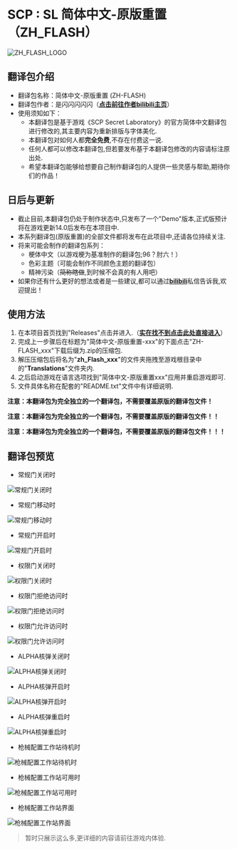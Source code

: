 # SCP : SL 简体中文-原版重置（ZH_FLASH）

![ZH_FLASH_LOGO](https://i0.hdslb.com/bfs/article/ccff23fda491a9650a30b50df6d4bbc7545576624.png@1256w_1256h_!web-article-pic.avif)

## 翻译包介绍

- 翻译包名称：简体中文-原版重置 (ZH-FLASH)
- 翻译包作者：是闪闪闪闪闪（**[点击前往作者bilibili主页](https://space.bilibili.com/545576624)**）
- 使用须知如下：
  - 本翻译包是基于游戏《SCP Secret Laboratory》的官方简体中文翻译包进行修改的,其主要内容为重新排版与字体美化.
  - 本翻译包对如何人都**完全免费**,不存在付费这一说.
  - 任何人都可以修改本翻译包,但若要发布基于本翻译包修改的内容请标注原出处.
  - 希望本翻译包能够给想要自己制作翻译包的人提供一些灵感与帮助,期待你们的作品！
  
## 日后与更新

- 截止目前,本翻译包仍处于制作状态中,只发布了一个"Demo"版本,正式版预计将在游戏更新14.0后发布在本项目中.
- 本系列翻译包(原版重置)的全部文件都将发布在此项目中,还请各位持续关注.
- 将来可能会制作的翻译包系列：
  - 梗体中文（以游戏梗为基准制作的翻译包;96？肘六！）
  - 色彩主题（可能会制作不同颜色主题的翻译包）
  - 精神污染（~~简称瞎做~~,到时候不会真的有人用吧）
- 如果你还有什么更好的想法或者是一些建议,都可以通过[**bilibili**](https://space.bilibili.com/545576624)私信告诉我,欢迎提出！

## 使用方法

1. 在本项目首页找到"Releases"点击并进入.（**[实在找不到点击此处直接进入](https://github.com/ShanFlash/SCP-SL_zh_Flash/releases)**）
2. 完成上一步骤后在标题为"简体中文-原版重置-xxx"的下面点击"ZH-FLASH_xxx"下载后缀为.zip的压缩包.
3. 解压压缩包后将名为"**zh_Flash_xxx**"的文件夹拖拽至游戏根目录中的"**Translations**"文件夹内.
4. 之后启动游戏在语言选项找到"简体中文-原版重置xxx"应用并重启游戏即可.
5. 文件具体名称在配套的"README.txt"文件中有详细说明.

**注意：本翻译包为完全独立的一个翻译包，不需要覆盖原版的翻译包文件！**

**注意：本翻译包为完全独立的一个翻译包，不需要覆盖原版的翻译包文件！！**

**注意：本翻译包为完全独立的一个翻译包，不需要覆盖原版的翻译包文件！！！**

## 翻译包预览

- 常规门关闭时

![常规门关闭时](https://i0.hdslb.com/bfs/article/f272d2389726799ebbe823c16e513121545576624.png@1256w_708h_!web-article-pic.avif)

- 常规门移动时

![常规门移动时](https://i0.hdslb.com/bfs/article/e425dfc74b428c023cbc929ffa8aca44545576624.png@1256w_708h_!web-article-pic.avif)

- 常规门开启时

![常规门开启时](https://i0.hdslb.com/bfs/article/6cbf5f93e5e3f11b013354f037014643545576624.png@1256w_708h_!web-article-pic.avif)

- 权限门关闭时

![权限门关闭时](https://i0.hdslb.com/bfs/article/0d184bbf977de8e922bacbd9dcae046d545576624.png@1256w_708h_!web-article-pic.avif)

- 权限门拒绝访问时

![权限门拒绝访问时](https://i0.hdslb.com/bfs/article/b5d324557ce13cae4f67d0e4ffacedaa545576624.png@1256w_708h_!web-article-pic.avif)

- 权限门允许访问时

![权限门允许访问时](https://i0.hdslb.com/bfs/article/feff5c703b35b405ecfff7f137df743c545576624.png@1256w_708h_!web-article-pic.avif)

- ALPHA核弹关闭时

![ALPHA核弹关闭时](https://i0.hdslb.com/bfs/article/77afad8f76fb65726b50a8cded0bc8ad545576624.png@1256w_708h_!web-article-pic.avif)

- ALPHA核弹开启时

![ALPHA核弹开启时](https://i0.hdslb.com/bfs/article/6b49c7463f861ebb4b3cbc1113b6104f545576624.png@1256w_708h_!web-article-pic.avif)

- ALPHA核弹重启时

![ALPHA核弹重启时](https://i0.hdslb.com/bfs/article/0b15141356ca4302a8b2896018c2d400545576624.png@1256w_708h_!web-article-pic.avif)

- 枪械配置工作站待机时

![枪械配置工作站待机时](https://telegraph-image-55w.pages.dev/file/80b8b4fc9e61c9eb53b55.png)

- 枪械配置工作站可用时

![枪械配置工作站可用时](https://telegraph-image-55w.pages.dev/file/f3fb3b3d8ca20a93060ee.png)

- 枪械配置工作站界面

![枪械配置工作站界面](https://telegraph-image-55w.pages.dev/file/158d64398f0e6ae7256b2.png)
> 暂时只展示这么多,更详细的内容请前往游戏内体验.




